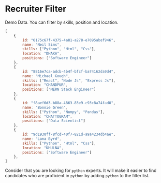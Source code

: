 # Recruiter Filter

Demo Data. You can filter by skills, position and location.
```js
[
    {
        id: "6175c67f-4375-4a81-a278-e7095abef946",
        name: "Neil Sims",
        skills: ["Python", "Html", "Css"],
        location: "DHAKA",
        positions: ["Software Engineer"]
    },
    {
        id: "8816e7ca-adcb-4b4f-bfcf-ba74162da9d4",
        name: "Michael Gough",
        skills: ["React", "Node Js", "Express Js"],
        location: "CHANDPUR",
        positions: ["MERN Stack Engineer"]
    },
    {
        id: "f8aef6d3-b88a-4863-83e9-c93c8a74fad0",
        name: "Bonnie Green",
        skills: ["Python", "Numpy", "Pandas"],
        location: "CHATTOGRAM",
        positions: ["Data Scientist"]
    },
    {
        id: "9d1930ff-8fcd-40f7-821d-a9a4234db4ae",
        name: "Lana Byrd",
        skills: ["Python", "Html", "Css"],
        location: "KHULNA",
        positions: ["Software Engineer"]
    },
]
```

Consider that you are looking for `python` experts. It will make it easier to find candidates who are proficient in `python` by adding `python` to the filter list.